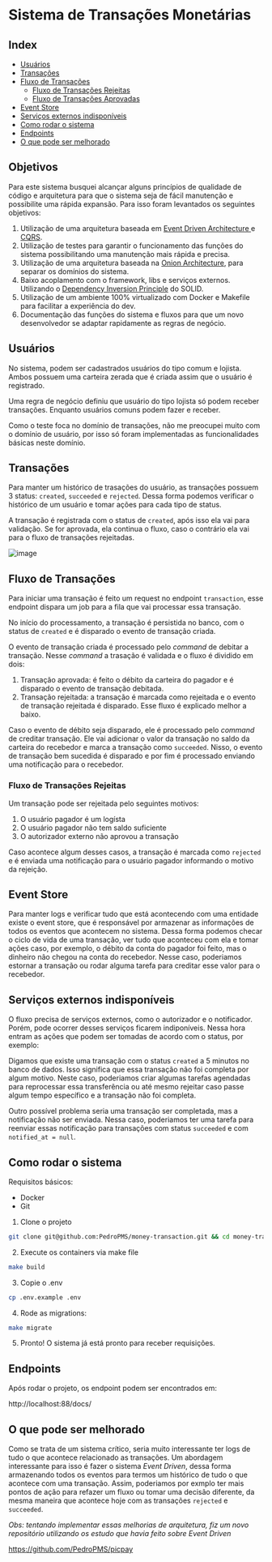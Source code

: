 # Sistema de Transações Monetárias

## Index
- [Usuários](#Usuários)
- [Transações](#Transações)
- [Fluxo de Transações](#Fluxo-de-Transações)
    - [Fluxo de Transações Rejeitas](#Fluxo-de-Transações-Rejeitas)
    - [Fluxo de Transações Aprovadas](#Fluxo-de-Transações-Aprovadas)
- [Event Store](#Event-Store)
- [Serviços externos indisponíveis](#Serviços-externos-indisponíveis)
- [Como rodar o sistema](#como-rodar-o-sistema)
- [Endpoints](#endpoints)
- [O que pode ser melhorado](#o-que-pode-ser-melhorado)

## Objetivos

Para este sistema busquei alcançar alguns princípios de qualidade de código e arquitetura para que o sistema seja de fácil manutenção e possibilite uma rápida expansão.
Para isso foram levantados os seguintes objetivos:

1. Utilização de uma arquitetura baseada em [Event Driven Architecture ](https://medium.com/@marcelomg21/event-driven-architecture-eda-em-uma-arquitetura-de-micro-servi%C3%A7os-1981614cdd45) e [CQRS](https://www.eduardopires.net.br/2016/07/cqrs-o-que-e-onde-aplicar/).
2. Utilização de testes para garantir o funcionamento das funções do sistema possibilitando uma manutenção mais rápida e precisa.
3. Utilização de uma arquitetura baseada na [Onion Architecture](https://www.codeguru.com/csharp/understanding-onion-architecture/), para separar os domínios do sistema.
4. Baixo acoplamento com o framework, libs e serviços externos. Utilizando o [Dependency Inversion Principle](https://medium.com/desenvolvendo-com-paixao/o-que-%C3%A9-solid-o-guia-completo-para-voc%C3%AA-entender-os-5-princ%C3%ADpios-da-poo-2b937b3fc530) do SOLID.
5. Utilização de um ambiente 100% virtualizado com Docker e Makefile para facilitar a experiência do dev.
6. Documentação das funções do sistema e fluxos para que um novo desenvolvedor se adaptar rapidamente as regras de negócio.

## Usuários

No sistema, podem ser cadastrados usuários do tipo comum e lojista. Ambos possuem uma carteira zerada que é criada assim que o usuário é registrado.

Uma regra de negócio definiu que usuário do tipo lojista só podem receber transações. Enquanto usuários comuns podem fazer e receber.

Como o teste foca no domínio de transações, não me preocupei muito com o domínio de usuário, por isso só foram implementadas as funcionalidades básicas neste domínio.

## Transações

Para manter um histórico de trasações do usuário, as transações possuem 3 status: `created`, `succeeded` e `rejected`. Dessa forma podemos verificar o histórico de um usuário e
tomar ações para cada tipo de status.

A transação é registrada com o status de `created`, após isso ela vai para validação. Se for aprovada, ela continua o fluxo, caso o contrário ela vai para o fluxo de transações rejeitadas.

![image](https://user-images.githubusercontent.com/48099126/215920551-1ddb6bc1-fe5c-4dd4-8c1b-8e5a63705a18.png)

## Fluxo de Transações

Para iniciar uma transação é feito um request no endpoint `transaction`, esse endpoint dispara um job para a fila que vai processar essa transação.

No início do processamento, a transação é persistida no banco, com o status de `created` e é disparado o evento de transação criada.

O evento de transação criada é processado pelo _command_ de debitar a transação. Nesse _command_ a trasação é validada e o fluxo é dividido em dois:

1. Transação aprovada: é feito o débito da carteira do pagador e é disparado o evento de transação debitada.
2. Transação rejeitada: a transação é marcada como rejeitada e o evento de transação rejeitada é disparado. Esse fluxo é explicado melhor a baixo.

Caso o evento de débito seja disparado, ele é processado pelo _command_ de creditar transação. Ele vai adicionar o valor da transação no saldo da carteira
do recebedor e marca a transação como `succeeded`. Nisso, o evento de transação bem sucedida é disparado e por fim é processado enviando uma notificação para o recebedor.

### Fluxo de Transações Rejeitas

Um transação pode ser rejeitada pelo seguintes motivos:

1. O usuário pagador é um logísta
2. O usuário pagador não tem saldo suficiente
3. O autorizador externo não aprovou a transação

Caso acontece algum desses casos, a transação é marcada como `rejected` e é enviada uma notificação para o usuário pagador informando o motivo da rejeição.

## Event Store

Para manter logs e verificar tudo que está acontecendo com uma entidade existe o event store, que é responsável por armazenar as informações de todos os eventos que acontecem no sistema.
Dessa forma podemos checar o ciclo de vida de uma transação, ver tudo que aconteceu com ela e tomar ações caso, por exemplo, o débito da conta do pagador foi feito, mas o dinheiro não chegou 
na conta do recebedor. Nesse caso, poderiamos estornar a transação ou rodar alguma tarefa para creditar esse valor para o recebedor.

## Serviços externos indisponíveis

O fluxo precisa de serviços externos, como o autorizador e o notificador. Porém, pode ocorrer desses serviços ficarem indiponíveis.
Nessa hora entram as ações que podem ser tomadas de acordo com o status, por exemplo:

Digamos que existe uma transação com o status `created` a 5 minutos no banco de dados. Isso significa que essa transação não foi completa por algum motivo.
Neste caso, poderiamos criar algumas tarefas agendadas para reprocessar essa transferência ou até mesmo rejeitar caso passe algum tempo específico e a transação não foi completa.

Outro possível problema seria uma transação ser completada, mas a notificação não ser enviada. Nessa caso, poderiamos ter uma tarefa para reenviar essas notificação para transações com
status `succeeded` e com `notified_at = null`.

## Como rodar o sistema

Requisitos básicos:
- Docker
- Git

1. Clone o projeto
```sh
git clone git@github.com:PedroPMS/money-transaction.git && cd money-transaction
```

2. Execute os containers via make file
```sh
make build
```

3. Copie o .env
```sh
cp .env.example .env
```

4. Rode as migrations:
```sh
make migrate
```

5. Pronto! O sistema já está pronto para receber requisições.

## Endpoints

Após rodar o projeto, os endpoint podem ser encontrados em:

http://localhost:88/docs/

## O que pode ser melhorado

Como se trata de um sistema crítico, seria muito interessante ter logs de tudo o que acontece relacionado as transações.
Um abordagem interessante para isso é fazer o sistema _Event Driven_, dessa forma armazenando todos os eventos para termos um histórico
de tudo o que acontece com uma transação. Assim, poderiamos por exmplo ter mais pontos de ação para refazer um fluxo ou tomar uma decisão diferente,
da mesma maneira que acontece hoje com as transações `rejected` e `succeeded`.

*Obs: tentando implementar essas melhorias de arquitetura, fiz um novo repositório utilizando os estudo que havia feito sobre Event Driven*

https://github.com/PedroPMS/picpay

